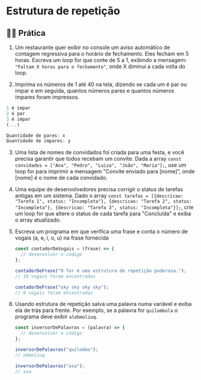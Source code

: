 # Estrutura de repetição

## 🏃‍♀️ Prática

1. Um restaurante quer exibir no console um aviso automático de contagem regressiva para o horário de fechamento. Eles fecham em 5 horas. Escreva um loop for que conte de 5 a 1, exibindo a mensagem: `"Faltam X horas para o fechamento"`, onde X diminui a cada volta do loop.

2. Imprima os números de 1 até 40 na tela, dizendo se cada um é par ou impar e em seguida, quantos números pares e quantos números ímpares foram impressos.

```javascript
1 é impar
2 é par
3 é impar
(...)

Quantidade de pares: x
Quantidade de impares: y
```

3. Uma lista de nomes de convidados foi criada para uma festa, e você precisa garantir que todos recebam um convite. Dada a array `const convidados = ["Ana", "Pedro", "Luiza", "João", "Maria"];`, use um loop for para imprimir a mensagem "Convite enviado para [nome]", onde [nome] é o nome de cada convidado.

4. Uma equipe de desenvolvedores precisa corrigir o status de tarefas antigas em um sistema. Dado o array `const tarefas = [{descricao: "Tarefa 1", status: "Incompleta"}, {descricao: "Tarefa 2", status: "Incompleta"}, {descricao: "Tarefa 3", status: "Incompleta"}];`, crie um loop for que altere o status de cada tarefa para "Concluída" e exiba o array atualizado.

5. Escreva um programa em que verifica uma frase e conta o número de vogais (a, e, i, o, u) na frase fornecida

   ```javascript
   const contadorDeVogais = (frase) => {
     // desenvolver o código
   };

   contadorDeFrase("O for é uma estrutura de repetição poderosa.");
   // 19 vogais foram encontradas

   contadorDeFrase("sky sky sky sky");
   // 0 vogais foram encontradas
   ```

6. Usando estrutura de repetição salva uma palavra numa variável e exiba ela de trás para frente. Por exemplo, se a palavra for `quilombola` o programa deve exibir `alobmoliuq`.

   ```javascript
   const inversorDePalavras = (palavra) => {
     // desenvolver o código
   };

   inversorDePalavras("quilombo");
   // obmoliuq

   inversorDePalavras("asa");
   // asa
   ```

